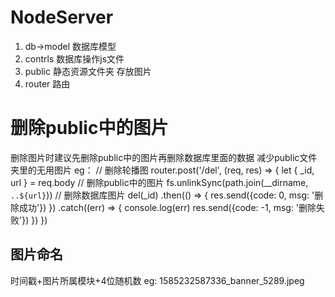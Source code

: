 # NodeServer
1. db->model 数据库模型
2. contrls 数据库操作js文件
3. public 静态资源文件夹 存放图片
4. router 路由
# 删除public中的图片
删除图片时建议先删除public中的图片再删除数据库里面的数据 减少public文件夹里的无用图片
eg：
// 删除轮播图
router.post('/del', (req, res) => {
  let { _id, url } = req.body
  // 删除public中的图片
  fs.unlinkSync(path.join(__dirname, `..${url}`))
  // 删除数据库图片
  del(_id)
  .then(() => {
    res.send({code: 0, msg: '删除成功'})
  })
  .catch((err) => {
    console.log(err)
    res.send({code: -1, msg: '删除失败'})
  })
})
## 图片命名
时间戳+图片所属模块+4位随机数
eg: 1585232587336_banner_5289.jpeg